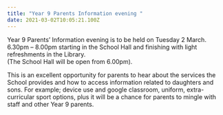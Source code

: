 ```yaml
---
title: "Year 9 Parents Information evening "
date: 2021-03-02T10:05:21.100Z
---
```

Year 9 Parents’ Information evening is to be held on Tuesday 2 March.  
6.30pm – 8.00pm starting in the School Hall and finishing with light refreshments in the Library.  
(The School Hall will be open from 6.00pm). 


This is an excellent opportunity for parents to hear
about the services the School provides and how to access information related to daughters and sons. For example; device use and google classroom, uniform, extra-curricular sport options, plus it will be a chance for parents to mingle with staff and other Year 9 parents. 